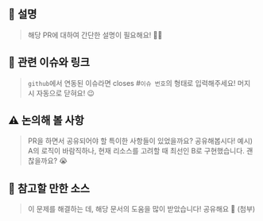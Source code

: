 ## 🚀 설명

> 해당 PR에 대하여 간단한 설명이 필요해요! 🙆🏻

## 🔗 관련 이슈와 링크

> `github`에서 연동된 이슈라면 closes #`이슈 번호`의 형태로 입력해주세요! 머지 시 자동으로 닫혀요! 😉

## ⚠️ 논의해 볼 사항

> PR을 하면서 공유되어야 할 특이한 사항들이 있었을까요? 공유해봅시다!
> 예시) A의 로직이 바람직하나, 현재 리소스를 고려할 때 최선인 B로 구현했습니다. 괜찮을까요? 😭

## 🔑 참고할 만한 소스

> 이 문제를 해결하는 데, 해당 문서의 도움을 많이 받았습니다! 공유해요 🎉 (첨부)
